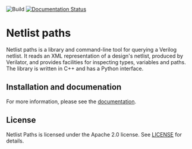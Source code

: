 ![Build](https://github.com/jameshanlon/netlist-paths/workflows/Build%20and%20test/badge.svg)
[![Documentation Status](https://readthedocs.org/projects/netlist-paths/badge/?version=latest)](https://netlist-paths.readthedocs.io/en/latest/?badge=latest)

# Netlist paths

Netlist paths is a library and command-line tool for querying a Verilog
netlist. It reads an XML representation of a design's netlist, produced by
Verilator, and provides facilities for inspecting types, variables and paths.
The library is written in C++ and has a Python interface.


## Installation and documenation

For more information, please see the
[documentation](jameshanlon.github.io/netlist-paths).


## License

Netlist Paths is licensed under the Apache 2.0 license. See [LICENSE](LICENSE) for details.
